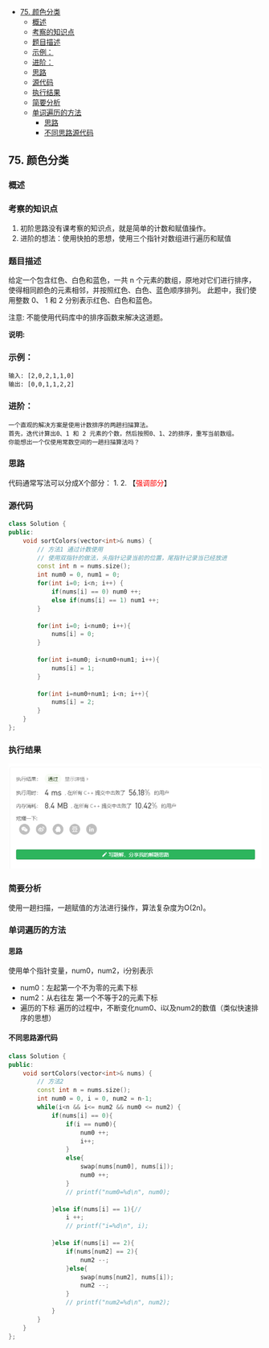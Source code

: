 <!-- TOC -->

- [75. 颜色分类](#75-颜色分类)
  - [概述](#概述)
  - [考察的知识点](#考察的知识点)
  - [题目描述](#题目描述)
  - [示例：](#示例)
  - [进阶：](#进阶)
  - [思路](#思路)
  - [源代码](#源代码)
  - [执行结果](#执行结果)
  - [简要分析](#简要分析)
  - [单词遍历的方法](#单词遍历的方法)
    - [思路](#思路-1)
    - [不同思路源代码](#不同思路源代码)

<!-- /TOC -->
## 75. 颜色分类

### 概述

### 考察的知识点
1. 初阶思路没有课考察的知识点，就是简单的计数和赋值操作。
2. 进阶的想法：使用快拍的思想，使用三个指针对数组进行遍历和赋值


### 题目描述
给定一个包含红色、白色和蓝色，一共 n 个元素的数组，原地对它们进行排序，使得相同颜色的元素相邻，并按照红色、白色、蓝色顺序排列。
此题中，我们使用整数 0、 1 和 2 分别表示红色、白色和蓝色。

注意:
不能使用代码库中的排序函数来解决这道题。

**说明:** 
### 示例：

```
输入: [2,0,2,1,1,0]
输出: [0,0,1,1,2,2]
```
### 进阶：
```
一个直观的解决方案是使用计数排序的两趟扫描算法。
首先，迭代计算出0、1 和 2 元素的个数，然后按照0、1、2的排序，重写当前数组。
你能想出一个仅使用常数空间的一趟扫描算法吗？
```

<!-- -->
### 思路
代码通常写法可以分成X个部分：
    1. 
    2. 
【<font color = red>强调部分</font>】
### 源代码
```C++
class Solution {
public:
    void sortColors(vector<int>& nums) {
        // 方法1 通过计数使用
        // 使用双指针的做法，头指针记录当前的位置，尾指针记录当已经放进
        const int n = nums.size();
        int num0 = 0, num1 = 0;
        for(int i=0; i<n; i++) {
            if(nums[i] == 0) num0 ++;
            else if(nums[i] == 1) num1 ++;
        }

        for(int i=0; i<num0; i++){
            nums[i] = 0;
        }

        for(int i=num0; i<num0+num1; i++){
            nums[i] = 1;
        }

        for(int i=num0+num1; i<n; i++){
            nums[i] = 2;
        }
    }
};
```
### 执行结果
![](./images/75%20result_sortColors.png)
###  简要分析
使用一趟扫描，一趟赋值的方法进行操作，算法复杂度为O(2n)。


### 单词遍历的方法
#### 思路
使用单个指针变量，num0，num2，i分别表示
- num0：左起第一个不为零的元素下标
- num2：从右往左 第一个不等于2的元素下标
- 遍历的下标
遍历的过程中，不断变化num0、i以及num2的数值（类似快速排序的思想）
#### 不同思路源代码
```C++
class Solution {
public:
    void sortColors(vector<int>& nums) {
        // 方法2 
        const int n = nums.size();
        int num0 = 0, i = 0, num2 = n-1;
        while(i<n && i<= num2 && num0 <= num2) {
            if(nums[i] == 0){
                if(i == num0){
                    num0 ++;
                    i++;
                }
                else{
                    swap(nums[num0], nums[i]);
                    num0 ++;
                }
                // printf("num0=%d\n", num0);

            }else if(nums[i] == 1){//
                i ++;
                // printf("i=%d\n", i);

            }else if(nums[i] == 2){
                if(nums[num2] == 2){
                    num2 --;
                }else{
                    swap(nums[num2], nums[i]);
                    num2 --;
                }
                // printf("num2=%d\n", num2);
            }
        }
    }
};
```


